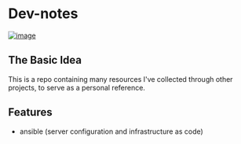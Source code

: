 # Dev-notes

[![image](https://img.shields.io/github/contributors/iancleary/dev-notes.svg)](https://github.com/iancleary/dev-notes/graphs/contributors)

## The Basic Idea

This is a repo containing many resources I've collected through other projects, to serve as a personal reference.

## Features

- ansible (server configuration and infrastructure as code)
